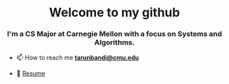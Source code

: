<h1 align="center">Welcome to my github</h1>
<h3 align="center">I'm a CS Major at Carnegie Mellon with a focus on Systems and Algorithms.</h3>

<div>
  
- 📫 How to reach me **tarunbandi@cmu.edu**

- 📄 [Resume](./Tarun's_Resume.pdf)

</div>








